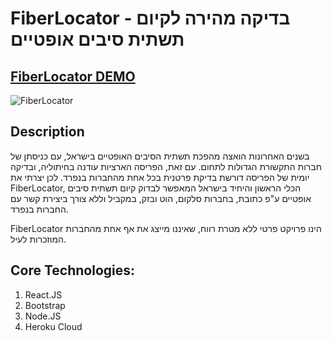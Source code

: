 # FiberLocator - בדיקה מהירה לקיום תשתית סיבים אופטיים

## [FiberLocator DEMO](http://fiberlocate.herokuapp.com/)


![FiberLocator](https://alonilk2.github.io/map1/fiber.jpg)

## Description

בשנים האחרונות הואצה מהפכת תשתית הסיבים האופטיים בישראל, עם כניסתן של חברות התקשורת הגדולות לתחום.
עם זאת, הפריסה הארציות עודנה בחיתוליה, ובדיקה יומית של הפריסה דורשת בדיקת פרטנית בכל אחת מהחברות בנפרד.
לכן יצרתי את FiberLocator, הכלי הראשון והיחיד בישראל המאפשר לבדוק קיום תשתית סיבים אופטיים ע"פ כתובת, בחברות סלקום, הוט ובזק, במקביל וללא צורך ביצירת קשר עם החברות בנפרד.

FiberLocator הינו פרויקט פרטי ללא מטרת רווח, שאיננו מייצג את אף אחת מהחברות המוזכרות לעיל. 

## Core Technologies:
1) React.JS
2) Bootstrap
3) Node.JS
4) Heroku Cloud



